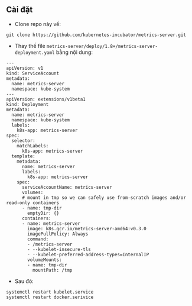 ## Cài đặt
- Clone repo này về:

`git clone https://github.com/kubernetes-incubator/metrics-server.git`

- Thay thế file `metrics-server/deploy/1.8+/metrics-server-deployment.yaml` bằng nội dung:

```
---
apiVersion: v1
kind: ServiceAccount
metadata:
  name: metrics-server
  namespace: kube-system
---
apiVersion: extensions/v1beta1
kind: Deployment
metadata:
  name: metrics-server
  namespace: kube-system
  labels:
    k8s-app: metrics-server
spec:
  selector:
    matchLabels:
      k8s-app: metrics-server
  template:
    metadata:
      name: metrics-server
      labels:
        k8s-app: metrics-server
    spec:
      serviceAccountName: metrics-server
      volumes:
      # mount in tmp so we can safely use from-scratch images and/or read-only containers
      - name: tmp-dir
        emptyDir: {}
      containers:
      - name: metrics-server
        image: k8s.gcr.io/metrics-server-amd64:v0.3.0
        imagePullPolicy: Always
        command:
        - /metrics-server
        - --kubelet-insecure-tls
        - --kubelet-preferred-address-types=InternalIP
        volumeMounts:
        - name: tmp-dir
          mountPath: /tmp
```

- Sau đó:

```
systemctl restart kubelet.service
systemctl restart docker.serivice
```
